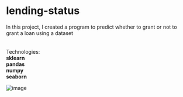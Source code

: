 # lending-status
In this project, I created a program to predict whether to grant or not to grant a loan using a dataset
<br>
<br>
<br>
Technologies:
<br>
**sklearn**
<br>
**pandas**
<br>
**numpy**
<br>
**seaborn**

![image](https://github.com/jamshid-ds/lending-status/assets/117648241/031140dc-c3d1-4a8a-ba4a-811ce8f4bc71)
